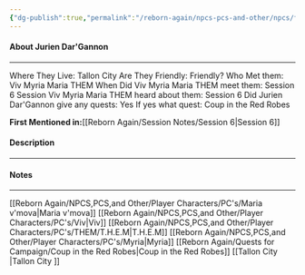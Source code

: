 ```yaml
---
{"dg-publish":true,"permalink":"/reborn-again/npcs-pcs-and-other/npcs/friendly/jurien-dar-gannon/"}
---
```



#### About Jurien Dar'Gannon
---
Where They Live: Tallon City 
Are They Friendly: Friendly?
Who Met them: Viv Myria Maria THEM
When Did Viv Myria Maria THEM meet them: Session 6
Session Viv Myria Maria THEM heard about them: Session 6
Did Jurien Dar'Gannon give any quests: Yes
	If yes what quest: Coup in the Red Robes


**First Mentioned in:**[[Reborn Again/Session Notes/Session 6\|Session 6]]
#### Description


---

#### Notes
---
[[Reborn Again/NPCS,PCS,and Other/Player Characters/PC's/Maria v'mova\|Maria v'mova]]
[[Reborn Again/NPCS,PCS,and Other/Player Characters/PC's/Viv\|Viv]]
[[Reborn Again/NPCS,PCS,and Other/Player Characters/PC's/THEM/T.H.E.M\|T.H.E.M]]
[[Reborn Again/NPCS,PCS,and Other/Player Characters/PC's/Myria\|Myria]]
[[Reborn Again/Quests for Campaign/Coup in the Red Robes\|Coup in the Red Robes]]
[[Tallon City \|Tallon City ]]



